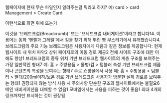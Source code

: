 <p>웹페이지에
현재 무슨 파일인지 알려주는걸 뭐라고 하지?
예)
card &gt; card Management &gt; Create Card</p>
<p>이런식으로 화면 위에 뜨는거</p>
<p>이것을 '브레드크럼(Breadcrumb)' 또는 '브레드크럼 내비게이션'이라고 합니다14. 이 용어는 동화 '헨젤과 그레텔'에서 길을 찾기 위해 뿌린 빵 부스러기에서 유래했습니다4.
브레드크럼의 주요 기능
브레드크럼은 사용자에게 다음과 같은 정보를 제공합니다:
현재 웹사이트 내 위치 파악2
상위 페이지로의 이동 경로 제공2
전체 사이트 구조에 대한 이해도 향상1
브레드크럼의 종류
위치 기반 브레드크럼
웹사이트의 계층 구조를 보여주는 가장 일반적인 형태7
예: 홈 &gt; 주방용품 &gt; 물병/컵 &gt; 텀블러
속성 기반 브레드크럼
제품이나 콘텐츠의 특성을 보여주는 형태7
주로 쇼핑몰에서 사용
예: 홈 &gt; 주방용품 &gt; 텀블러 &gt; 빨대/200ml이하/보온
경로 기반 브레드크럼
사용자가 방문한 실제 경로를 보여주는 형태1
권장되지 않는 방식
사용 시 주의사항
단순한 구조의 웹사이트에서는 불필요6
메인 내비게이션을 대체할 수 없음1
모바일에서는 사용을 피하는 것이 좋음1
최대 4개의 링크까지만 표시하는 것이 권장됨</p>
